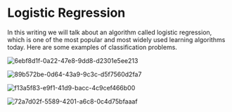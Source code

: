 # Logistic Regression 
In this writing we will talk about an algorithm called logistic regression, which is one of the most popular and most widely used learning algorithms today. Here are some examples of classification problems. 

![6ebf8d1f-0a22-47e8-9dd8-d2301e5ee213](https://user-images.githubusercontent.com/79920441/158373339-892118eb-0c77-4754-a99b-cdcbbac5d729.jpg)


![89b572be-0d64-43a9-9c3c-d5f7560d2fa7](https://user-images.githubusercontent.com/79920441/158374037-c608accb-08bf-4d72-960b-3e9960b6e851.jpg)


![f13a5f83-e9f1-41d9-bacc-4c9cef466b00](https://user-images.githubusercontent.com/79920441/158374845-4201487f-b03c-4768-83c2-1c605487ffdd.jpg)

![72a7d02f-5589-4201-a6c8-0c4d75bfaaaf](https://user-images.githubusercontent.com/79920441/158375325-b2fe0e57-d54d-45fb-a14d-1f9a3429930f.jpg)
